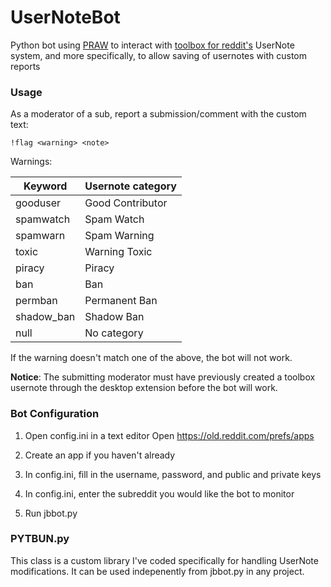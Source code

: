 # UserNoteBot

Python bot using [PRAW](https://github.com/praw-dev/praw) to interact with [toolbox for reddit's](https://www.reddit.com/r/toolbox/) UserNote system, and more specifically, to allow saving of usernotes with custom reports

### Usage

As a moderator of a sub, report a submission/comment with the custom text:

    !flag <warning> <note>
  
Warnings:

Keyword | Usernote category
--- | ---
gooduser | Good Contributor
spamwatch | Spam Watch
spamwarn | Spam Warning
toxic | Warning	Toxic
piracy | Piracy
ban | Ban
permban | Permanent Ban
shadow_ban | Shadow Ban
null | No category

If the warning doesn't match one of the above, the bot will not work.

**Notice**: The submitting moderator must have previously created a toolbox usernote through the desktop extension before the bot will work. 

### Bot Configuration

1. Open config.ini in a text editor
Open https://old.reddit.com/prefs/apps

2. Create an app if you haven't already

3. In config.ini, fill in the username, password, and public and private keys

4. In config.ini, enter the subreddit you would like the bot to monitor

5. Run jbbot.py

### PYTBUN.py

This class is a custom library I've coded specifically for handling UserNote modifications. It can be used indepenently from jbbot.py in any project.
